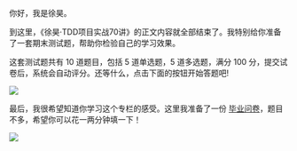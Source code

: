 你好，我是徐昊。

到这里，《徐昊·TDD项目实战70讲》的正文内容就全部结束了。我特别给你准备了一套期末测试题，帮助你检验自己的学习效果。

这套测试题共有 10 道题目，包括 5 道单选题，5 道多选题，满分 100 分，提交试卷后，系统会自动评分。还等什么，点击下面的按钮开始答题吧!

[![](https://static001.geekbang.org/resource/image/28/a4/28d1be62669b4f3cc01c36466bf811a4.png?wh=1142*201)](http://time.geekbang.org/quiz/intro?act_id=4778&exam_id=10901)

最后，我很希望知道你学习这个专栏的感受。这里我准备了一份 [毕业问卷](https://jinshuju.net/f/LOxsRi)，题目不多，希望你可以花一两分钟填一下！

![](https://static001.geekbang.org/resource/image/1f/fa/1f49dd0ca82ab7a4c8ea2c3f1102c3fa.jpg?wh=1142x801)